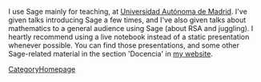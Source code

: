 
I use Sage mainly for teaching, at <a class="http" href="http://verso.mat.uam.es/web/">Universidad Autónoma de Madrid</a>. I've given talks introducing Sage a few times, and I've also given talks about mathematics to a general audience using Sage (about RSA and juggling). I heartly recommend using a live notebook instead of a static presentation whenever possible. You can find those presentations, and some other Sage-related material in the section 'Docencia' in <a class="http" href="http://www.uam.es/personal_pdi/ciencias/pangulo/">my website</a>. 

<a href="/CategoryHomepage">CategoryHomepage</a> 
